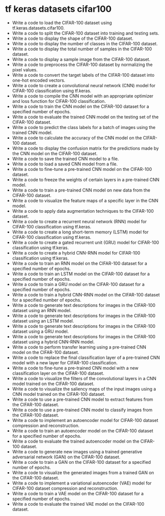 # tf keras datasets cifar100

- Write a code to load the CIFAR-100 dataset using tf.keras.datasets.cifar100.
- Write a code to split the CIFAR-100 dataset into training and testing sets.
- Write a code to display the shape of the CIFAR-100 dataset.
- Write a code to display the number of classes in the CIFAR-100 dataset.
- Write a code to display the total number of samples in the CIFAR-100 dataset.
- Write a code to display a sample image from the CIFAR-100 dataset.
- Write a code to preprocess the CIFAR-100 dataset by normalizing the pixel values.
- Write a code to convert the target labels of the CIFAR-100 dataset into one-hot encoded vectors.
- Write a code to create a convolutional neural network (CNN) model for CIFAR-100 classification using tf.keras.
- Write a code to compile the CNN model with an appropriate optimizer and loss function for CIFAR-100 classification.
- Write a code to train the CNN model on the CIFAR-100 dataset for a specified number of epochs.
- Write a code to evaluate the trained CNN model on the testing set of the CIFAR-100 dataset.
- Write a code to predict the class labels for a batch of images using the trained CNN model.
- Write a code to calculate the accuracy of the CNN model on the CIFAR-100 dataset.
- Write a code to display the confusion matrix for the predictions made by the CNN model on the CIFAR-100 dataset.
- Write a code to save the trained CNN model to a file.
- Write a code to load a saved CNN model from a file.
- Write a code to fine-tune a pre-trained CNN model on the CIFAR-100 dataset.
- Write a code to freeze the weights of certain layers in a pre-trained CNN model.
- Write a code to train a pre-trained CNN model on new data from the CIFAR-100 dataset.
- Write a code to visualize the feature maps of a specific layer in the CNN model.
- Write a code to apply data augmentation techniques to the CIFAR-100 dataset.
- Write a code to create a recurrent neural network (RNN) model for CIFAR-100 classification using tf.keras.
- Write a code to create a long short-term memory (LSTM) model for CIFAR-100 classification using tf.keras.
- Write a code to create a gated recurrent unit (GRU) model for CIFAR-100 classification using tf.keras.
- Write a code to create a hybrid CNN-RNN model for CIFAR-100 classification using tf.keras.
- Write a code to train an RNN model on the CIFAR-100 dataset for a specified number of epochs.
- Write a code to train an LSTM model on the CIFAR-100 dataset for a specified number of epochs.
- Write a code to train a GRU model on the CIFAR-100 dataset for a specified number of epochs.
- Write a code to train a hybrid CNN-RNN model on the CIFAR-100 dataset for a specified number of epochs.
- Write a code to generate text descriptions for images in the CIFAR-100 dataset using an RNN model.
- Write a code to generate text descriptions for images in the CIFAR-100 dataset using an LSTM model.
- Write a code to generate text descriptions for images in the CIFAR-100 dataset using a GRU model.
- Write a code to generate text descriptions for images in the CIFAR-100 dataset using a hybrid CNN-RNN model.
- Write a code to perform transfer learning using a pre-trained CNN model on the CIFAR-100 dataset.
- Write a code to replace the final classification layer of a pre-trained CNN model with a new layer for CIFAR-100 classification.
- Write a code to fine-tune a pre-trained CNN model with a new classification layer on the CIFAR-100 dataset.
- Write a code to visualize the filters of the convolutional layers in a CNN model trained on the CIFAR-100 dataset.
- Write a code to visualize the saliency maps of the input images using a CNN model trained on the CIFAR-100 dataset.
- Write a code to use a pre-trained CNN model to extract features from the CIFAR-100 dataset.
- Write a code to use a pre-trained CNN model to classify images from the CIFAR-100 dataset.
- Write a code to implement an autoencoder model for CIFAR-100 dataset compression and reconstruction.
- Write a code to train an autoencoder model on the CIFAR-100 dataset for a specified number of epochs.
- Write a code to evaluate the trained autoencoder model on the CIFAR-100 dataset.
- Write a code to generate new images using a trained generative adversarial network (GAN) on the CIFAR-100 dataset.
- Write a code to train a GAN on the CIFAR-100 dataset for a specified number of epochs.
- Write a code to visualize the generated images from a trained GAN on the CIFAR-100 dataset.
- Write a code to implement a variational autoencoder (VAE) model for CIFAR-100 dataset compression and reconstruction.
- Write a code to train a VAE model on the CIFAR-100 dataset for a specified number of epochs.
- Write a code to evaluate the trained VAE model on the CIFAR-100 dataset.